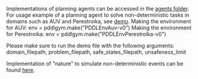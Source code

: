 Implementations of planning agents can be accessed in the [agents folder](pddlgym/agents). 
For usage example of a planning agent to solve non-deterministic tasks in domains such as AUV and Perestroika, see [demo](pddlgym/demo_agent_planning.py). 
Making the environment for AUV:
  env = pddlgym.make("PDDLEnvAuv-v0")
Making the environment for Perestroika:
  env = pddlgym.make("PDDLEnvPerestroika-v0")

Please make sure to run the demo file with the following arguments:
domain_filepath, problem_filepath, safe_states_filepath, unsafeness_limit



Implementation of "nature" to simulate non-deterministic events can be found [here](pddlgym/nature.py).
